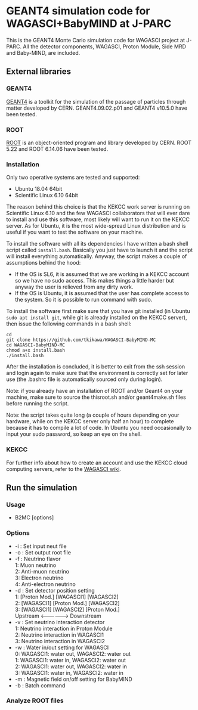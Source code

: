 # GEANT4 simulation code for WAGASCI+BabyMIND at J-PARC

This is the GEANT4 Monte Carlo simulation code for WAGASCI project at
J-PARC. All the detector components, WAGASCI, Proton Module, Side MRD and
Baby-MIND, are included.

## External libraries

### GEANT4

[GEANT4](http://geant4.cern.ch/) is a toolkit for the simulation of the passage
of particles through matter developed by CERN. GEANT4.09.02.p01 and GEANT4
v10.5.0 have been tested.

### ROOT

[ROOT](https://root.cern.ch/) is an object-oriented program and library
developed by CERN.  ROOT 5.22 and ROOT 6.14.06 have been tested.

### Installation

Only two operative systems are tested and supported:
 - Ubuntu 18.04 64bit
 - Scientific Linux 6.10 64bit

The reason behind this choice is that the KEKCC work server is running on
Scientific Linux 6.10 and the few WAGASCI collaborators that will ever dare to
install and use this software, most likely will want to run it on the KEKCC
server. As for Ubuntu, it is the most wide-spread Linux distribution and is
useful if you want to test the software on your machine.

To install the software with all its dependencies I have written a bash shell
script called `install.bash`. Basically you just have to launch it and the
script will install everything automatically. Anyway, the script makes a
couple of assumptions behind the hood:

- If the OS is SL6, it is assumed that we are working in a KEKCC account
so we have no sudo access. This makes things a little harder but anyway the user is
relieved from any dirty work.
 - If the OS is Ubuntu, it is assumed that the user has complete access to the
 system.  So it is possible to run command with sudo.

To install the software first make sure that you have git installed (in Ubuntu
`sudo apt install git`, while git is already installed on the KEKCC server),
then issue the following commands in a bash shell:

```
cd
git clone https://github.com/tkikawa/WAGASCI-BabyMIND-MC
cd WAGASCI-BabyMIND-MC
chmod a+x install.bash
./install.bash
```

After the installation is concluded, it is better to exit from the ssh session
and login again to make sure that the environment is correctly set for later use
(the .bashrc file is automatically sourced only during login).

Note: if you already have an installation of ROOT and/or Geant4 on your machine, make
sure to source the thisroot.sh and/or geant4make.sh files before running the
script.

Note: the script takes quite long (a couple of hours depending on your hardware,
while on the KEKCC server only half an hour) to complete because it has to
compile a lot of code. In Ubuntu you need occasionally to input your sudo
password, so keep an eye on the shell.

### KEKCC

For further info about how to create an account and use the KEKCC cloud
computing servers, refer to the [WAGASCI
wiki](https://www-he.scphys.kyoto-u.ac.jp/research/Neutrino/WAGASCI/wiki/dokuwiki/doku.php?id=components:kekcc).

## Run the simulation

### Usage
- B2MC [options]

### Options
- -i : Set input neut file  
- -o : Set output root file  
- -f : Neutrino flavor  
1: Muon neutrino  
2: Anti-muon neutrino  
3: Electron neutrino  
4: Anti-electron neutrino  
- -d : Set detector position setting  
1: [Proton Mod.] [WAGASCI1] [WAGASCI2]  
2: [WAGASCI1] [Proton Mod.] [WAGASCI2]  
3: [WAGASCI1] [WAGASCI2] [Proton Mod.]  
     Upstream <------> Downstream  
- -v : Set neutrino interaction detector  
1: Neutrino interaction in Proton Module  
2: Neutrino interaction in WAGASCI1  
3: Neutrino interaction in WAGASCI2  
- -w : Water in/out setting for WAGASCI  
0: WAGASCI1: water out, WAGASCI2: water out  
1: WAGASCI1: water in,  WAGASCI2: water out  
2: WAGASCI1: water out, WAGASCI2: water in  
3: WAGASCI1: water in,  WAGASCI2: water in  
- -m : Magnetic field on/off setting for BabyMIND  
- -b : Batch command  

### Analyze ROOT files
